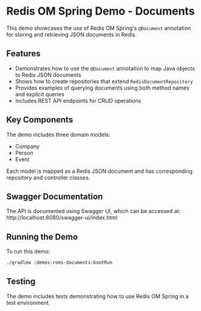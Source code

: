 # Redis OM Spring Demo - Documents

This demo showcases the use of Redis OM Spring's `@Document` annotation for storing and retrieving JSON documents in Redis.

## Features

- Demonstrates how to use the `@Document` annotation to map Java objects to Redis JSON documents
- Shows how to create repositories that extend `RedisDocumentRepository`
- Provides examples of querying documents using both method names and explicit queries
- Includes REST API endpoints for CRUD operations

## Key Components

The demo includes three domain models:
- Company
- Person
- Event

Each model is mapped as a Redis JSON document and has corresponding repository and controller classes.

## Swagger Documentation

The API is documented using Swagger UI, which can be accessed at:
http://localhost:8080/swagger-ui/index.html

## Running the Demo

To run this demo:

```bash
./gradlew :demos:roms-documents:bootRun
```

## Testing

The demo includes tests demonstrating how to use Redis OM Spring in a test environment.
